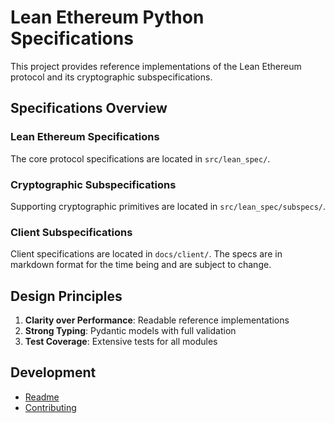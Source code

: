 # Lean Ethereum Python Specifications

This project provides reference implementations of the Lean Ethereum protocol and its
cryptographic subspecifications.

## Specifications Overview

### Lean Ethereum Specifications

The core protocol specifications are located in `src/lean_spec/`.

### Cryptographic Subspecifications

Supporting cryptographic primitives are located in `src/lean_spec/subspecs/`.

### Client Subspecifications

Client specifications are located in `docs/client/`. The specs are in markdown
format for the time being and are subject to change.

## Design Principles

1. **Clarity over Performance**: Readable reference implementations
2. **Strong Typing**: Pydantic models with full validation
3. **Test Coverage**: Extensive tests for all modules

## Development

- [Readme](https://github.com/leanEthereum/leanSpec/blob/main/README.md)
- [Contributing](https://github.com/leanEthereum/leanSpec/blob/main/CONTRIBUTING.md)
